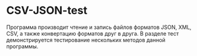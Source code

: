 # CSV-JSON-test
Программа производит чтение и запись файлов форматов JSON, XML, CSV, а также конвертацию форматов друг в друга. В разделе тест демонстрируется тестирование нескольких методов данной программы.
